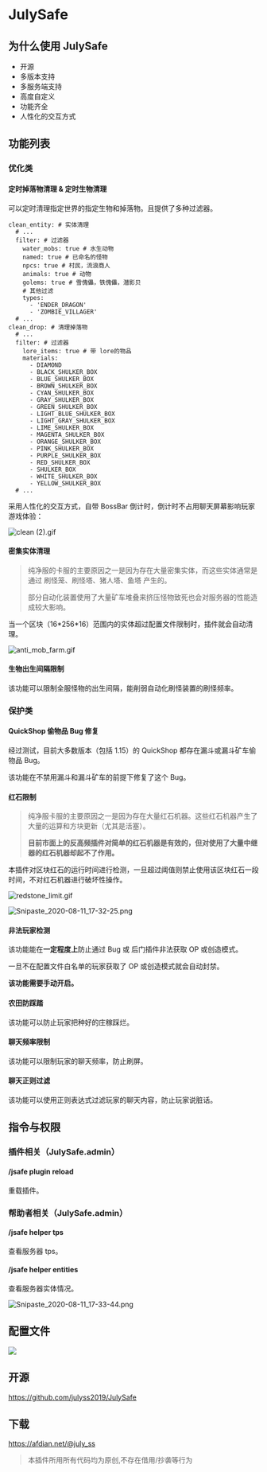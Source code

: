 # JulySafe

## 为什么使用 JulySafe

* 开源
* 多版本支持
* 多服务端支持
* 高度自定义
* 功能齐全
* 人性化的交互方式

## 功能列表

### 优化类

#### 定时掉落物清理 & 定时生物清理

可以定时清理指定世界的指定生物和掉落物。且提供了多种过滤器。

```
clean_entity: # 实体清理
  # ...
  filter: # 过滤器
    water_mobs: true # 水生动物
    named: true # 已命名的怪物
    npcs: true # 村民，流浪商人
    animals: true # 动物
    golems: true # 雪傀儡，铁傀儡，潜影贝
    # 其他过滤
    types:
      - 'ENDER_DRAGON'
      - 'ZOMBIE_VILLAGER'
  # ...
clean_drop: # 清理掉落物
  # ...
  filter: # 过滤器
    lore_items: true # 带 lore的物品
    materials:
      - DIAMOND
      - BLACK_SHULKER_BOX
      - BLUE_SHULKER_BOX
      - BROWN_SHULKER_BOX
      - CYAN_SHULKER_BOX
      - GRAY_SHULKER_BOX
      - GREEN_SHULKER_BOX
      - LIGHT_BLUE_SHULKER_BOX
      - LIGHT_GRAY_SHULKER_BOX
      - LIME_SHULKER_BOX
      - MAGENTA_SHULKER_BOX
      - ORANGE_SHULKER_BOX
      - PINK_SHULKER_BOX
      - PURPLE_SHULKER_BOX
      - RED_SHULKER_BOX
      - SHULKER_BOX
      - WHITE_SHULKER_BOX
      - YELLOW_SHULKER_BOX
  # ...
```

采用人性化的交互方式，自带 BossBar 倒计时，倒计时不占用聊天屏幕影响玩家游戏体验：

![clean (2).gif](https://i.loli.net/2020/08/10/UCogR3AIYc6fLaM.gif)

#### 密集实体清理

> 纯净服的卡服的主要原因之一是因为存在大量密集实体，而这些实体通常是通过 刷怪笼、刷怪塔、猪人塔、鱼塔  产生的。
>
> 部分自动化装置使用了大量矿车堆叠来挤压怪物致死也会对服务器的性能造成较大影响。

当一个区块（16\*256\*16）范围内的实体超过配置文件限制时，插件就会自动清理。

![anti_mob_farm.gif](https://i.loli.net/2020/08/10/AFKnWBXIc14NZie.gif)

#### 生物出生间隔限制

该功能可以限制全服怪物的出生间隔，能削弱自动化刷怪装置的刷怪频率。

### 保护类

#### QuickShop 偷物品 Bug 修复

经过测试，目前大多数版本（包括 1.15）的 QuickShop 都存在漏斗或漏斗矿车偷物品 Bug。

该功能在不禁用漏斗和漏斗矿车的前提下修复了这个 Bug。

#### 红石限制

>  纯净服卡服的主要原因之一是因为存在大量红石机器。这些红石机器产生了大量的运算和方块更新（尤其是活塞）。
>
>  **目前市面上的反高频插件对简单的红石机器是有效的，但对使用了大量中继器的红石机器却起不了作用。**

本插件对区块红石的运行时间进行检测，一旦超过阈值则禁止使用该区块红石一段时间，不对红石机器进行破坏性操作。

![redstone_limit.gif](https://i.loli.net/2020/08/10/ZLJWiGOm6jxrzSF.gif)

![Snipaste_2020-08-11_17-32-25.png](https://i.loli.net/2020/08/11/4OaCPIV3QtTvi5N.png)

#### 非法玩家检测

该功能能在**一定程度上**防止通过 Bug 或 后门插件非法获取 OP 或创造模式。

一旦不在配置文件白名单的玩家获取了 OP 或创造模式就会自动封禁。

**该功能需要手动开启。**

#### 农田防踩踏

该功能可以防止玩家把种好的庄稼踩烂。

#### 聊天频率限制

该功能可以限制玩家的聊天频率，防止刷屏。

#### 聊天正则过滤

该功能可以使用正则表达式过滤玩家的聊天内容，防止玩家说脏话。

## 指令与权限

### 插件相关（JulySafe.admin）

#### /jsafe plugin reload
重载插件。

### 帮助者相关（JulySafe.admin）

#### /jsafe helper tps
查看服务器 tps。

#### /jsafe helper entities
查看服务器实体情况。

![Snipaste_2020-08-11_17-33-44.png](https://i.loli.net/2020/08/11/T9qmOAPZvHSRV7N.png)

## 配置文件

![](https://i.loli.net/2020/08/15/nbfXMzeaCHsgvNq.png)

## 开源

https://github.com/julyss2019/JulySafe

##  下载

https://afdian.net/@july_ss

> 本插件所用所有代码均为原创,不存在借用/抄袭等行为